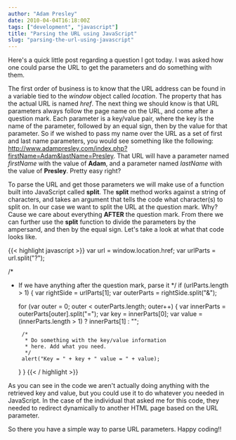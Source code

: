 ```yaml
---
author: "Adam Presley"
date: 2010-04-04T16:18:00Z
tags: ["development", "javascript"]
title: "Parsing the URL using JavaScript"
slug: "parsing-the-url-using-javascript"
---
```


Here's a quick little post regarding a question I got today. I was asked
how one could parse the URL to get the parameters and do something with
them.

The first order of business is to know that the URL address can be found
in a variable tied to the *window* object called *location*. The
property that has the actual URL is named *href*. The next thing we
should know is that URL parameters always follow the page name on the
URL, and come after a question mark. Each parameter is a key/value pair,
where the key is the name of the parameter, followed by an equal sign,
then by the value for that parameter. So if we wished to pass my name
over the URL as a set of first and last name parameters, you would see
something like the following:
http://www.adampresley.com/index.php?firstName=Adam&lastName=Presley.
That URL will have a parameter named *firstName* with the value of
**Adam**, and a parameter named *lastName* with the value of
**Presley**. Pretty easy right?

To parse the URL and get those parameters we will make use of a function
built into JavaScript called **split**. The **split** method
works against a string of characters, and takes an argument that tells
the code what character(s) to split on. In our case we want to split the
URL at the question mark. Why? Cause we care about everything
**AFTER** the question mark. From there we can further use the
**split** function to divide the parameters by the ampersand, and
then by the equal sign. Let's take a look at what that code looks like.

{{< highlight javascript >}}
var url = window.location.href;
var urlParts = url.split("?");

/*
 * If we have anything after the question mark, parse it
 */
if (urlParts.length > 1)  {
    var rightSide = urlParts[1];
    var outerParts = rightSide.split("&");

    for (var outer = 0; outer < outerParts.length; outer++) {
        var innerParts = outerParts[outer].split("=");
        var key = innerParts[0];
        var value = (innerParts.length > 1) ? innerParts[1] : "";

        /*
         * Do something with the key/value information
         * here. Add what you need.
         */
        alert("Key = " + key + " value = " + value);
    }
}
{{< / highlight >}}

As you can see in the code we aren't actually doing anything with the
retrieved key and value, but you could use it to do whatever you needed
in JavaScript. In the case of the individual that asked me for this
code, they needed to redirect dynamically to another HTML page based on
the URL parameter.

So there you have a simple way to parse URL parameters. Happy coding!!

